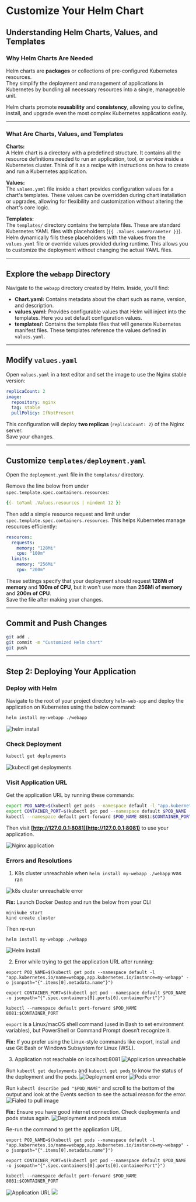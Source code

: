 # Customize Your Helm Chart

## Understanding Helm Charts, Values, and Templates

### Why Helm Charts Are Needed
Helm charts are **packages** or collections of pre-configured Kubernetes resources.  
They simplify the deployment and management of applications in Kubernetes by bundling all necessary resources into a single, manageable unit.

Helm charts promote **reusability** and **consistency**, allowing you to define, install, and upgrade even the most complex Kubernetes applications easily.

---

### What Are Charts, Values, and Templates

**Charts:**  
A Helm chart is a directory with a predefined structure. It contains all the resource definitions needed to run an application, tool, or service inside a Kubernetes cluster. Think of it as a recipe with instructions on how to create and run a Kubernetes application.

**Values:**  
The `values.yaml` file inside a chart provides configuration values for a chart's templates. These values can be overridden during chart installation or upgrades, allowing for flexibility and customization without altering the chart's core logic.

**Templates:**  
The `templates/` directory contains the template files. These are standard Kubernetes YAML files with placeholders (`{{ .Values.someParameter }}`). Helm dynamically fills these placeholders with the values from the `values.yaml` file or override values provided during runtime. This allows you to customize the deployment without changing the actual YAML files.

---

## Explore the `webapp` Directory

Navigate to the `webapp` directory created by Helm. Inside, you'll find:

- **Chart.yaml:** Contains metadata about the chart such as name, version, and description.  
- **values.yaml:** Provides configurable values that Helm will inject into the templates. Here you set default configuration values.  
- **templates/:** Contains the template files that will generate Kubernetes manifest files. These templates reference the values defined in `values.yaml`.

---

## Modify `values.yaml`

Open `values.yaml` in a text editor and set the image to use the Nginx stable version:

```yaml
replicaCount: 2
image:
  repository: nginx
  tag: stable
  pullPolicy: IfNotPresent
```

This configuration will deploy **two replicas** (`replicaCount: 2`) of the Nginx server.  
Save your changes.

---

## Customize `templates/deployment.yaml`

Open the `deployment.yaml` file in the `templates/` directory.

Remove the line below from under `spec.template.spec.containers.resources`:

```yaml
{{- toYaml .Values.resources | nindent 12 }}
```

Then add a simple resource request and limit under `spec.template.spec.containers.resources`. This helps Kubernetes manage resources efficiently:

```yaml
resources:
  requests:
    memory: "128Mi"
    cpu: "100m"
  limits:
    memory: "256Mi"
    cpu: "200m"
```

These settings specify that your deployment should request **128Mi of memory** and **100m of CPU**, but it won't use more than **256Mi of memory** and **200m of CPU**.  
Save the file after making your changes.

---

## Commit and Push Changes

```bash
git add .
git commit -m "Customized Helm chart"
git push
```

---

## Step 2: Deploying Your Application

### Deploy with Helm

Navigate to the root of your project directory `helm-web-app` and deploy the application on Kubernetes using the below command:

```bash
helm install my-webapp ./webapp
```
![helm install](./images/helm%20install%20my-webapp.png)

### Check Deployment

```bash
kubectl get deployments
```
![kubectl get deployments](./images/kubectl%20get%20deployments.png)
### Visit Application URL

Get the application URL by running these commands:

```bash
export POD_NAME=$(kubectl get pods --namespace default -l "app.kubernetes.io/name=webapp,app.kubernetes.io/instance=my-webapp" -o jsonpath="{.items[0].metadata.name}")
export CONTAINER_PORT=$(kubectl get pod --namespace default $POD_NAME -o jsonpath="{.spec.containers[0].ports[0].containerPort}")
kubectl --namespace default port-forward $POD_NAME 8081:$CONTAINER_PORT
```

Then visit **[http://127.0.0.1:8081](http://127.0.0.1:8081)** to use your application.

![Nginx application](./images/nginx%20application.png)

### Errors and Resolutions

1. K8s cluster unreachable when `helm install my-webapp ./webapp` was ran

![k8s cluster unreachable error](./images/k8s%20cluster%20unreachable%20error.png)

**Fix:** Launch Docker Destop and run the below from your CLI  
```
minikube start
kind create cluster
```
Then re-run
```
helm install my-webapp ./webapp
```
![Helm install](./images/helm%20install%20my-webapp.png)

2. Error while trying to get the application URL after running:
```
export POD_NAME=$(kubectl get pods --namespace default -l "app.kubernetes.io/name=webapp,app.kubernetes.io/instance=my-webapp" -o jsonpath="{".items[0].metadata.name"}")

export CONTAINER_PORT=$(kubectl get pod --namespace default $POD_NAME -o jsonpath="{".spec.containers[0].ports[0].containerPort"}")

kubectl --namespace default port-forward $POD_NAME 8081:$CONTAINER_PORT
```
`export` is a Linux/macOS shell command (used in Bash to set environment variables),
but PowerShell or Command Prompt doesn’t recognize it.

**Fix:** If you prefer using the Linux-style commands like export, install and use Git Bash or Windows Subsystem for Linux (WSL).  

3. Application not reachable on localhost:8081
![Application unreachable](./images/application%20not%20reachable.png)

 Run `kubectl get deployments` and `kubectl get pods` to know the status of the deployment and the pods.
![Deployment error](./images/deployment%20error.png)
![Pods error](./images/ImagePullBackOff%20error.png)

Run `kubectl describe pod "$POD_NAME"` and scroll to the bottom of the output and look at the Events section to see the actual reason for the error.
![Fialed to pull image](./images/failed%20to%20pull%20image.png)

**Fix:** Ensure you have good internet connection. Check deployments and pods status again.
![Deployment and pods status](./images/pods%20and%20deployment%20running.png) 

Re-run the command to get the application URL.
```
export POD_NAME=$(kubectl get pods --namespace default -l "app.kubernetes.io/name=webapp,app.kubernetes.io/instance=my-webapp" -o jsonpath="{".items[0].metadata.name"}")

export CONTAINER_PORT=$(kubectl get pod --namespace default $POD_NAME -o jsonpath="{".spec.containers[0].ports[0].containerPort"}")

kubectl --namespace default port-forward $POD_NAME 8081:$CONTAINER_PORT
```
![Application URL](./images/port%20forwarding.png)
![](./images/nginx%20application.png)


